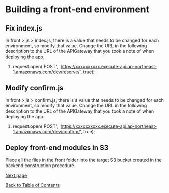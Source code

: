 # Building a front-end environment

## Fix index.js

In front > js > index.js, there is a value that needs to be changed for each environment, so modify that value.
Change the URL in the following description to the URL of the APIGateway that you took a note of when deploying the app.
1. request.open('POST', 'https://xxxxxxxxxx.execute-api.ap-northeast-1.amazonaws.com/dev/reserve/', true);

## Modify confirm.js

In front > js > confirm.js, there is a value that needs to be changed for each environment, so modify that value.
Change the URL in the following description to the URL of the APIGateway that you took a note of when deploying the app.
1. request.open('POST', 'https://xxxxxxxxxx.execute-api.ap-northeast-1.amazonaws.com/dev/confirm/', true);

## Deploy front-end modules in S3

 Place all the files in the front folder into the target S3 bucket created in the backend construction procedure.


[Next page](validation.md)

[Back to Table of Contents](README_en.md)

